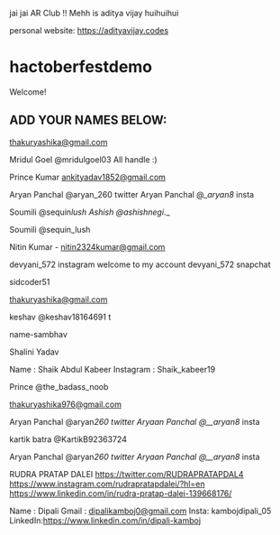 
jai jai AR Club !!
Mehh is aditya vijay
huihuihui

personal website: https://adityavijay.codes

# hactoberfestdemo

Welcome!

## ADD YOUR NAMES BELOW:

thakuryashika@gmail.com


Mridul Goel 
@mridulgoel03 All handle :)

Prince Kumar
ankityadav1852@gmail.com


Aryan Panchal @aryan_260 twitter
Aryan Panchal @__aryan8_ insta

Soumili @sequin*lush
Ashish @ashishnegi*.\_

Soumili @sequin_lush


Nitin Kumar - nitin2324kumar@gmail.com

devyani_572 instagram
welcome to my account devyani_572 snapchat


sidcoder51

thakuryashika@gmail.com


keshav @keshav18164691 t


name-sambhav


Shalini Yadav


Name : Shaik Abdul Kabeer
Instagram : Shaik_kabeer19

Prince @the_badass_noob

thakuryashika976@gmail.com

Aryan Panchal @aryan*260 twitter
Aryaan Panchal @\_\_aryan8* insta



kartik batra @KartikB92363724

Aryan Panchal @aryan*260 twitter
Aryaan Panchal @\_\_aryan8* insta


RUDRA PRATAP DALEI 
https://twitter.com/RUDRAPRATAPDAL4 
https://www.instagram.com/rudrapratapdalei/?hl=en 
https://www.linkedin.com/in/rudra-pratap-dalei-139668176/


Name : Dipali 
Gmail : dipalikamboj0@gmail.com
Insta: kambojdipali_05
LinkedIn:https://www.linkedin.com/in/dipali-kamboj


